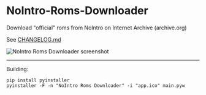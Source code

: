 # NoIntro-Roms-Downloader
Download "official" roms from NoIntro on Internet Archive (archive.org)

See [CHANGELOG.md](https://github.com/silverlays/NoIntro-Roms-Downloader/blob/master/CHANGELOG.md)

![NoIntro Roms Downloader screenshot](https://i.ibb.co/FxvMgFy/No-Intro-Roms-Downloader.jpg)


___
Building:
```
pip install pyinstaller
pyinstaller -F -n "NoIntro Roms Downloader" -i "app.ico" main.pyw
```
